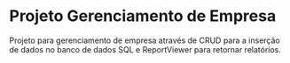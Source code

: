 # Projeto Gerenciamento de Empresa

Projeto para gerenciamento de empresa através de CRUD para a inserção de dados no banco de dados SQL e ReportViewer para retornar relatórios.
